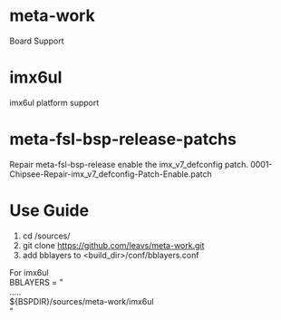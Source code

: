 # meta-work
Board Support

# imx6ul
imx6ul platform support

# meta-fsl-bsp-release-patchs
Repair meta-fsl-bsp-release enable the imx_v7_defconfig patch.
0001-Chipsee-Repair-imx_v7_defconfig-Patch-Enable.patch

# Use Guide

1. cd <BSPDIR>/sources/
2. git clone https://github.com/leavs/meta-work.git
3. add bblayers to <build_dir>/conf/bblayers.conf

For imx6ul \
BBLAYERS = " \
	..... \
	${BSPDIR}/sources/meta-work/imx6ul \
"
